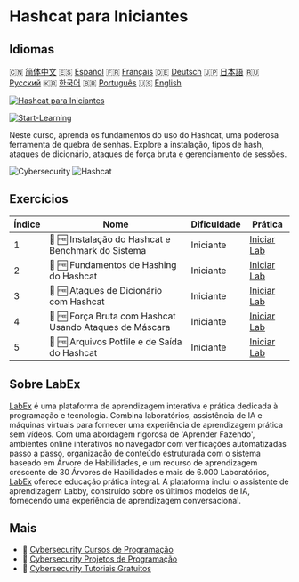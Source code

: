 # Hashcat para Iniciantes

## Idiomas

🇨🇳 [简体中文](README_zh.md) 🇪🇸 [Español](README_es.md) 🇫🇷 [Français](README_fr.md) 🇩🇪 [Deutsch](README_de.md) 🇯🇵 [日本語](README_ja.md) 🇷🇺 [Русский](README_ru.md) 🇰🇷 [한국어](README_ko.md) 🇧🇷 [Português](README_pt.md) 🇺🇸 [English](README.md) 

[![Hashcat para Iniciantes](https://cover-creator.labex.io/hashcat-for-beginners.png?lang=pt)](https://labex.io/pt/courses/hashcat-for-beginners)

[![Start-Learning](https://img.shields.io/badge/Start-Learning-whitesmoke?style=for-the-badge)](https://labex.io/pt/courses/hashcat-for-beginners)

Neste curso, aprenda os fundamentos do uso do Hashcat, uma poderosa ferramenta de quebra de senhas. Explore a instalação, tipos de hash, ataques de dicionário, ataques de força bruta e gerenciamento de sessões.

![Cybersecurity](https://img.shields.io/badge/Cybersecurity-whitesmoke?style=for-the-badge&logo=cybersecurity)
![Hashcat](https://img.shields.io/badge/Hashcat-whitesmoke?style=for-the-badge&logo=hashcat)


## Exercícios

|   Índice | Nome                                                    | Dificuldade   | Prática                                                                                                                                                |
|----------|---------------------------------------------------------|---------------|--------------------------------------------------------------------------------------------------------------------------------------------------------|
|        1 | 🧩 🆓 Instalação do Hashcat e Benchmark do Sistema      | Iniciante     | <a target='_blank' href='https://labex.io/pt/labs/linux-hashcat-installation-and-system-benchmark-632570?course=hashcat-for-beginners'>Iniciar Lab</a> |
|        2 | 🧩 🆓 Fundamentos de Hashing do Hashcat                 | Iniciante     | <a target='_blank' href='https://labex.io/pt/labs/linux-hashcat-hashing-fundamentals-632569?course=hashcat-for-beginners'>Iniciar Lab</a>              |
|        3 | 🧩 🆓 Ataques de Dicionário com Hashcat                 | Iniciante     | <a target='_blank' href='https://labex.io/pt/labs/linux-hashcat-dictionary-attacks-632568?course=hashcat-for-beginners'>Iniciar Lab</a>                |
|        4 | 🧩 🆓 Força Bruta com Hashcat Usando Ataques de Máscara | Iniciante     | <a target='_blank' href='https://labex.io/pt/labs/linux-hashcat-brute-force-with-mask-attacks-632567?course=hashcat-for-beginners'>Iniciar Lab</a>     |
|        5 | 🧩 🆓 Arquivos Potfile e de Saída do Hashcat            | Iniciante     | <a target='_blank' href='https://labex.io/pt/labs/linux-hashcat-potfiles-and-output-files-632571?course=hashcat-for-beginners'>Iniciar Lab</a>         |

## Sobre LabEx

[LabEx](https://labex.io) é uma plataforma de aprendizagem interativa e prática dedicada à programação e tecnologia. Combina laboratórios, assistência de IA e máquinas virtuais para fornecer uma experiência de aprendizagem prática sem vídeos. Com uma abordagem rigorosa de 'Aprender Fazendo', ambientes online interativos no navegador com verificações automatizadas passo a passo, organização de conteúdo estruturada com o sistema baseado em Árvore de Habilidades, e um recurso de aprendizagem crescente de 30 Árvores de Habilidades e mais de 6.000 Laboratórios, [LabEx](https://labex.io) oferece educação prática integral. A plataforma inclui o assistente de aprendizagem Labby, construído sobre os últimos modelos de IA, fornecendo uma experiência de aprendizagem conversacional.

## Mais

- 🔗 [Cybersecurity Cursos de Programação](https://github.com/labex-labs/awesome-programming-courses)
- 🔗 [Cybersecurity Projetos de Programação](https://github.com/labex-labs/awesome-programming-projects)
- 🔗 [Cybersecurity Tutoriais Gratuitos](https://github.com/labex-labs/cybersecurity-free-tutorials)

